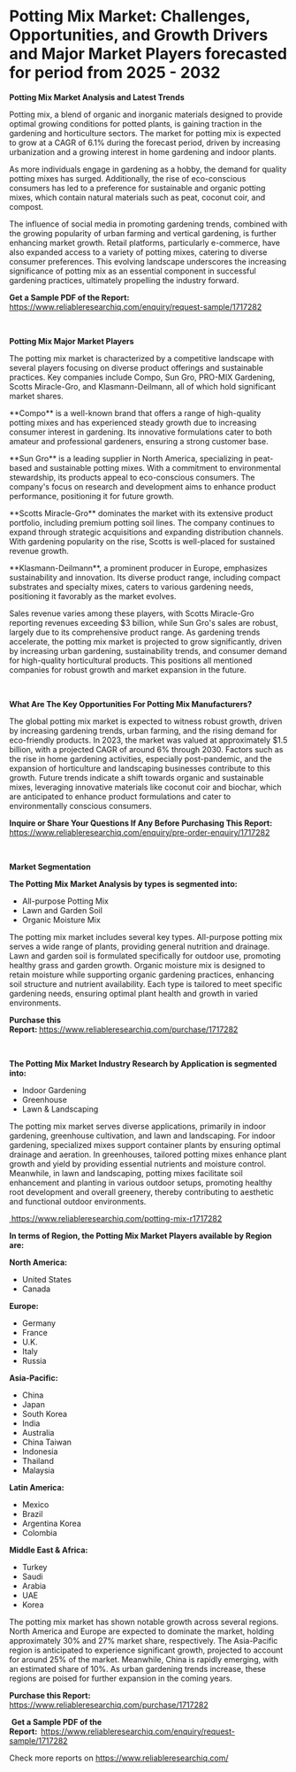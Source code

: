 <p><h1>Potting Mix Market: Challenges, Opportunities, and Growth Drivers and Major Market Players forecasted for period from 2025 - 2032</h1></p><p><strong>Potting Mix Market Analysis and Latest Trends</strong></p>
<p><p>Potting mix, a blend of organic and inorganic materials designed to provide optimal growing conditions for potted plants, is gaining traction in the gardening and horticulture sectors. The market for potting mix is expected to grow at a CAGR of 6.1% during the forecast period, driven by increasing urbanization and a growing interest in home gardening and indoor plants. </p><p>As more individuals engage in gardening as a hobby, the demand for quality potting mixes has surged. Additionally, the rise of eco-conscious consumers has led to a preference for sustainable and organic potting mixes, which contain natural materials such as peat, coconut coir, and compost. </p><p>The influence of social media in promoting gardening trends, combined with the growing popularity of urban farming and vertical gardening, is further enhancing market growth. Retail platforms, particularly e-commerce, have also expanded access to a variety of potting mixes, catering to diverse consumer preferences. This evolving landscape underscores the increasing significance of potting mix as an essential component in successful gardening practices, ultimately propelling the industry forward.</p></p>
<p><strong>Get a Sample PDF of the Report:&nbsp;</strong> <a href="https://www.reliableresearchiq.com/enquiry/request-sample/1717282?utm_campaign=3308&utm_medium=2&utm_source=Github&utm_content=ia&utm_term=30032025&utm_id=potting-mix">https://www.reliableresearchiq.com/enquiry/request-sample/1717282</a></p>
<p>&nbsp;</p>
<p><strong>Potting Mix Major Market Players</strong></p>
<p><p>The potting mix market is characterized by a competitive landscape with several players focusing on diverse product offerings and sustainable practices. Key companies include Compo, Sun Gro, PRO-MIX Gardening, Scotts Miracle-Gro, and Klasmann-Deilmann, all of which hold significant market shares.</p><p>**Compo** is a well-known brand that offers a range of high-quality potting mixes and has experienced steady growth due to increasing consumer interest in gardening. Its innovative formulations cater to both amateur and professional gardeners, ensuring a strong customer base.</p><p>**Sun Gro** is a leading supplier in North America, specializing in peat-based and sustainable potting mixes. With a commitment to environmental stewardship, its products appeal to eco-conscious consumers. The company's focus on research and development aims to enhance product performance, positioning it for future growth.</p><p>**Scotts Miracle-Gro** dominates the market with its extensive product portfolio, including premium potting soil lines. The company continues to expand through strategic acquisitions and expanding distribution channels. With gardening popularity on the rise, Scotts is well-placed for sustained revenue growth.</p><p>**Klasmann-Deilmann**, a prominent producer in Europe, emphasizes sustainability and innovation. Its diverse product range, including compact substrates and specialty mixes, caters to various gardening needs, positioning it favorably as the market evolves.</p><p>Sales revenue varies among these players, with Scotts Miracle-Gro reporting revenues exceeding $3 billion, while Sun Gro's sales are robust, largely due to its comprehensive product range. As gardening trends accelerate, the potting mix market is projected to grow significantly, driven by increasing urban gardening, sustainability trends, and consumer demand for high-quality horticultural products. This positions all mentioned companies for robust growth and market expansion in the future.</p></p>
<p>&nbsp;</p>
<p><strong>What Are The Key Opportunities For Potting Mix Manufacturers?</strong></p>
<p><p>The global potting mix market is expected to witness robust growth, driven by increasing gardening trends, urban farming, and the rising demand for eco-friendly products. In 2023, the market was valued at approximately $1.5 billion, with a projected CAGR of around 6% through 2030. Factors such as the rise in home gardening activities, especially post-pandemic, and the expansion of horticulture and landscaping businesses contribute to this growth. Future trends indicate a shift towards organic and sustainable mixes, leveraging innovative materials like coconut coir and biochar, which are anticipated to enhance product formulations and cater to environmentally conscious consumers.</p></p>
<p><strong>Inquire or Share Your Questions If Any Before Purchasing This Report:</strong> <a href="https://www.reliableresearchiq.com/enquiry/pre-order-enquiry/1717282?utm_campaign=3308&utm_medium=2&utm_source=Github&utm_content=ia&utm_term=30032025&utm_id=potting-mix">https://www.reliableresearchiq.com/enquiry/pre-order-enquiry/1717282</a></p>
<p>&nbsp;</p>
<p><strong>Market Segmentation</strong></p>
<p><strong>The Potting Mix Market Analysis by types is segmented into:</strong></p>
<p><ul><li>All-purpose Potting Mix</li><li>Lawn and Garden Soil</li><li>Organic Moisture Mix</li></ul></p>
<p><p>The potting mix market includes several key types. All-purpose potting mix serves a wide range of plants, providing general nutrition and drainage. Lawn and garden soil is formulated specifically for outdoor use, promoting healthy grass and garden growth. Organic moisture mix is designed to retain moisture while supporting organic gardening practices, enhancing soil structure and nutrient availability. Each type is tailored to meet specific gardening needs, ensuring optimal plant health and growth in varied environments.</p></p>
<p><strong>Purchase this Report:&nbsp;</strong><a href="https://www.reliableresearchiq.com/purchase/1717282?utm_campaign=3308&utm_medium=2&utm_source=Github&utm_content=ia&utm_term=30032025&utm_id=potting-mix">https://www.reliableresearchiq.com/purchase/1717282</a></p>
<p>&nbsp;</p>
<p><strong>The Potting Mix Market Industry Research by Application is segmented into:</strong></p>
<p><ul><li>Indoor Gardening</li><li>Greenhouse</li><li>Lawn & Landscaping</li></ul></p>
<p><p>The potting mix market serves diverse applications, primarily in indoor gardening, greenhouse cultivation, and lawn and landscaping. For indoor gardening, specialized mixes support container plants by ensuring optimal drainage and aeration. In greenhouses, tailored potting mixes enhance plant growth and yield by providing essential nutrients and moisture control. Meanwhile, in lawn and landscaping, potting mixes facilitate soil enhancement and planting in various outdoor setups, promoting healthy root development and overall greenery, thereby contributing to aesthetic and functional outdoor environments.</p></p>
<p><a href="https://www.reliableresearchiq.com/potting-mix-r1717282?utm_campaign=3308&utm_medium=2&utm_source=Github&utm_content=ia&utm_term=30032025&utm_id=potting-mix">&nbsp;https://www.reliableresearchiq.com/potting-mix-r1717282</a></p>
<p><strong>In terms of Region, the Potting Mix Market Players available by Region are:</strong></p>
<p>
    <p> <strong> North America: </strong>
        <ul>
            <li>United States</li>
            <li>Canada</li>
        </ul>
        </p> 
    <p> <strong> Europe: </strong>
        <ul>
            <li>Germany</li>
            <li>France</li>
            <li>U.K.</li>
            <li>Italy</li>
            <li>Russia</li>
        </ul>
        </p> 
    <p> <strong> Asia-Pacific: </strong>
        <ul>
            <li>China</li>
            <li>Japan</li>
            <li>South Korea</li>
            <li>India</li>
            <li>Australia</li>
            <li>China Taiwan</li>
            <li>Indonesia</li>
            <li>Thailand</li>
            <li>Malaysia</li>
        </ul>
        </p> 
    <p> <strong> Latin America: </strong>
        <ul>
            <li>Mexico</li>
            <li>Brazil</li>
            <li>Argentina Korea</li>
            <li>Colombia</li>
        </ul>
        </p> 
    <p> <strong> Middle East & Africa: </strong>
        <ul>
            <li>Turkey</li>
            <li>Saudi</li>
            <li>Arabia</li>
            <li>UAE</li>
            <li>Korea</li>
        </ul>
    </p>
    </p>
<p><p>The potting mix market has shown notable growth across several regions. North America and Europe are expected to dominate the market, holding approximately 30% and 27% market share, respectively. The Asia-Pacific region is anticipated to experience significant growth, projected to account for around 25% of the market. Meanwhile, China is rapidly emerging, with an estimated share of 10%. As urban gardening trends increase, these regions are poised for further expansion in the coming years.</p></p>
<p><strong>Purchase this Report: </strong><a href="https://www.reliableresearchiq.com/purchase/1717282?utm_campaign=3308&utm_medium=2&utm_source=Github&utm_content=ia&utm_term=30032025&utm_id=potting-mix">https://www.reliableresearchiq.com/purchase/1717282</a></p>
<p>&nbsp;<strong>Get a Sample PDF of the Report:&nbsp;&nbsp;</strong><a href="https://www.reliableresearchiq.com/enquiry/request-sample/1717282?utm_campaign=3308&utm_medium=2&utm_source=Github&utm_content=ia&utm_term=30032025&utm_id=potting-mix">https://www.reliableresearchiq.com/enquiry/request-sample/1717282</a></p>
<p><strong></strong></p>
<p>Check more reports on <a href="https://www.reliableresearchiq.com/?utm_campaign=3308&utm_medium=2&utm_source=Github&utm_content=ia&utm_term=30032025&utm_id=potting-mix">https://www.reliableresearchiq.com/</a></p>